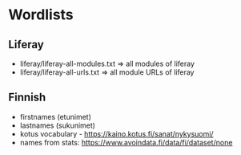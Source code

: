 Wordlists
===

## Liferay
* liferay/liferay-all-modules.txt => all modules of liferay
* liferay/liferay-all-urls.txt => all module URLs of liferay

## Finnish
* firstnames (etunimet)
* lastnames (sukunimet)
* kotus vocabulary - https://kaino.kotus.fi/sanat/nykysuomi/
* names from stats: https://www.avoindata.fi/data/fi/dataset/none
